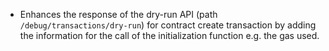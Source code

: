 * Enhances the response of the dry-run API (path `/debug/transactions/dry-run`) for contract create transaction by adding the information for the call of the initialization function e.g. the gas used.